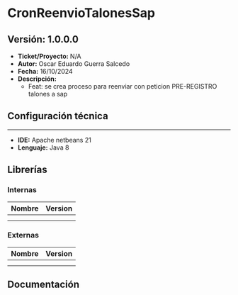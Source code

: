 # CronReenvioTalonesSap

## Versión: 1.0.0.0
- __Ticket/Proyecto:__ N/A
- __Autor:__  Oscar Eduardo Guerra Salcedo 
- __Fecha:__ 16/10/2024
- __Descripción:__ 
    - Feat: se crea proceso para reenviar con peticion PRE-REGISTRO talones a sap
 
## Configuración técnica
-------------
- __IDE:__ Apache netbeans 21
- __Lenguaje:__ Java 8 

## Librerías
### Internas
|Nombre|Version|
|:--------|:--------:|
|||
|||

### Externas
|Nombre|Version|
|:--------|:--------:|
|||
|||

## Documentación
